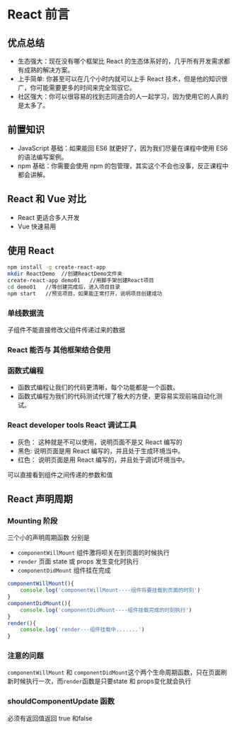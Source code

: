 # React 前言

## 优点总结

- 生态强大：现在没有哪个框架比 React 的生态体系好的，几乎所有开发需求都有成熟的解决方案。
- 上手简单: 你甚至可以在几个小时内就可以上手 React 技术，但是他的知识很广，你可能需要更多的时间来完全驾驭它。
- 社区强大：你可以很容易的找到志同道合的人一起学习，因为使用它的人真的是太多了。

## 前置知识

- JavaScript 基础：如果能回 ES6 就更好了，因为我们尽量在课程中使用 ES6 的语法编写案例。
- npm 基础：你需要会使用 npm 的包管理，其实这个不会也没事，反正课程中都会讲解。

## React 和 Vue 对比

- React 更适合多人开发
- Vue 快速易用

## 使用 React

```bash
npm install -g create-react-app
mkdir ReactDemo  //创建ReactDemo文件夹
create-react-app demo01   //用脚手架创建React项目
cd demo01   //等创建完成后，进入项目目录
npm start   //预览项目，如果能正常打开，说明项目创建成功
```

### 单线数据流

子组件不能直接修改父组件传递过来的数据

### React 能否与 其他框架结合使用

### 函数式编程

- 函数式编程让我们的代码更清晰，每个功能都是一个函数。
- 函数式编程为我们的代码测试代理了极大的方便，更容易实现前端自动化测试。

### React developer tools React 调试工具

- 灰色： 这种就是不可以使用，说明页面不是又 React 编写的
- 黑色: 说明页面是用 React 编写的，并且处于生成环境当中。
- 红色： 说明页面是用 React 编写的，并且处于调试环境当中。

可以直接看到组件之间传递的参数和值

## React 声明周期

### Mounting 阶段

三个小的声明周期函数 分别是

- `componentWillMount` 组件激将呗关在到页面的时候执行
- `render` 页面 state 或 props 发生变化时执行
- `componentDidMount` 组件挂在完成

```jsx
componentWillMount(){
    console.log('componentWillMount----组件将要挂载到页面的时刻')
}
componentDidMount(){
    console.log('componentDidMount----组件挂载完成的时刻执行')
}
render(){
    console.log('render---组件挂载中.......')
}
```

### 注意的问题 

`componentWillMount` 和 `componentDidMount`这个两个生命周期函数，只在页面刷新时候执行一次，而`render`函数是只要state 和 props变化就会执行

### shouldComponentUpdate 函数

必须有返回值返回 true 和false 

